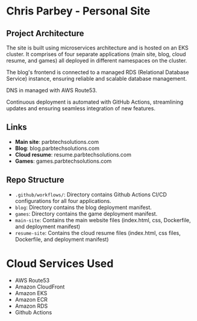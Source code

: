 # Chris Parbey - Personal Site

## Project Architecture
The site is built using microservices architecture and is hosted on an EKS cluster. It comprises of four separate applications (main site, blog, cloud resume, and games) all deployed in different namespaces on the cluster.

The blog's frontend is connected to a managed RDS (Relational Database Service) instance, ensuring reliable and scalable database management.

DNS in managed with AWS Route53.

Continuous deployment is automated with GitHub Actions, streamlining updates and ensuring seamless integration of new features.

## Links
- **Main site**: parbtechsolutions.com
- **Blog**: blog.parbtechsolutions.com
- **Cloud resume**: resume.parbtechsolutions.com
- **Games**: games.parbtechsolutions.com
  
## Repo Structure

 - `.github/workflows/`: Directory contains Github Actions CI/CD
   configurations for all four applications.
  - `blog`: Directory contains the blog deployment manifest. 
  - `games`: Directory contains the game deployment manifest.
  - `main-site`: Contains the main website files (index.html, css, Dockerfile, and deployment manifest)
  - `resume-site`: Contains the cloud resume files (index.html, css
   files, Dockerfile, and deployment manifest)

# Cloud Services Used
 - AWS Route53 
 - Amazon CloudFront
 - Amazon EKS 
 - Amazon ECR 
 - Amazon RDS
 - Github Actions